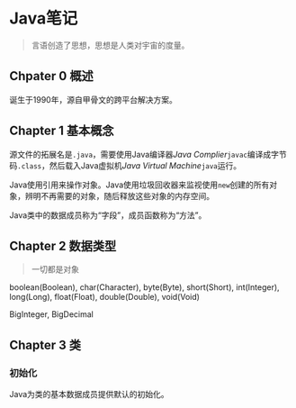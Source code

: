 # Java笔记

> 言语创造了思想，思想是人类对宇宙的度量。

## Chpater 0 概述

诞生于1990年，源自甲骨文的跨平台解决方案。

## Chapter 1 基本概念

源文件的拓展名是`.java`，需要使用Java编译器*Java Complier*`javac`编译成字节码`.class`，然后载入Java虚拟机*Java Virtual Machine*`java`运行。

Java使用引用来操作对象。Java使用垃圾回收器来监视使用`new`创建的所有对象，辨明不再需要的对象，随后释放这些对象的内存空间。

Java类中的数据成员称为“字段”，成员函数称为“方法”。

## Chapter 2 数据类型

> 一切都是对象

boolean(Boolean), char(Character), byte(Byte), short(Short), int(Integer), long(Long), float(Float), double(Double), void(Void)

BigInteger, BigDecimal

## Chapter 3 类

### 初始化

Java为类的基本数据成员提供默认的初始化。
